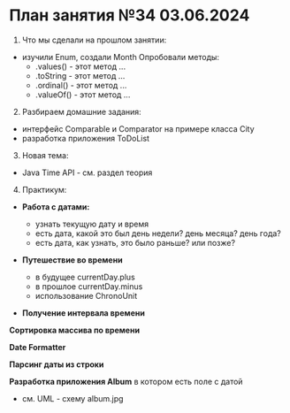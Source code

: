 

# План занятия №34 03.06.2024

1. Что мы сделали на прошлом занятии:
- изучили Enum, создали Month
  Опробовали методы:
  - .values() - этот метод ...
  - .toString - этот метод ...
  - .ordinal() - этот метод ...
  - .valueOf() - этот метод ...


2. Разбираем домашние задания:
- интерфейс Comparable и Comparator на примере класса City 
- разработка приложения ToDoList

3. Новая тема: 
- Java Time API - см. раздел теория

4. Практикум:

- **Работа с датами:**
  - узнать текущую дату и время
  - есть дата, какой это был день недели? день месяца? день года?
  - есть дата, как узнать, это было раньше? или позже?

- **Путешествие во времени**
  - в будущее currentDay.plus
  - в прошлое currentDay.minus
  - использование ChronoUnit

- **Получение интервала времени**

**Сортировка массива по времени**

**Date Formatter**

**Парсинг даты из строки**

**Разработка приложения Album**
в котором есть поле с датой
- см. UML - схему album.jpg 